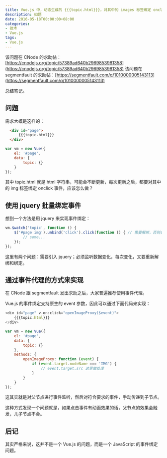 ```yaml
---
title: Vue.js 中，动态生成的 {{{topic.html}}}，对其中的 images 标签绑定 onclick 事件
description: 如题
date: 2016-05-18T00:00:00+08:00
categories:
- 技术
- Vue.js
tags:
- Vue.js
---
```


该问题在 CNode 的求助帖：[https://cnodejs.org/topic/57389ad640b2969853981358](https://cnodejs.org/topic/57389ad640b2969853981358)
该问题在 segmentfault 的求助帖：[https://segmentfault.com/q/1010000005143113](https://segmentfault.com/q/1010000005143113)

总结笔记。

## 问题

需求大概是这样的：

``` HTML
  <div id="page">
	  {{{topic.html}}}    
  </div>
```

``` JavaScript
var vm = new Vue({
    el: '#page',
    data: {
        topic: {}
    }
});
```

其中 topic.html 就是 html 字符串，可能会不断更新，每次更新之后，都要对其中的 img 标签绑定 onclick 事件，应该怎么做？

## 使用 jquery 批量绑定事件

想到一个方法是用 jquery 来实现事件绑定：

``` JavaScript
vm.$watch('topic', function () {
	$('#page img').unbind('click').click(function () { // 需要解绑，否则会重复绑定事件
		// some...
	});
});
```

这里有两个问题：需要引入 jquery；必须监听数据变化，每次变化，又要重新解绑和绑定。

## 通过事件代理的方式来实现

在 CNode 跟 segmentfault 发出求助之后，大家普遍推荐使用事件代理。

Vue.js 的事件绑定支持原生的 event 参数，因此可以通过下面代码来实现：

``` JavaScript
<div id="page" v-on:click="openImageProxy($event)">
    {{{topic.html}}}    
</div>

var vm = new Vue({
    el: '#page',
    data: {
        topic: {}
    },
    methods: {
        openImageProxy: function (event) {
            if (event.target.nodeName === 'IMG') {
                // event.target.src 这里做处理
            }
        }
    }
});
```

这其实就是对父节点进行事件监听，然后对符合要求的事件，手动传递到子节点。

这种方式发现一个问题就是，如果点击事件有动画效果的话，父节点的效果会触发，儿子节点不会。

## 后记

其实严格来说，这并不是一个 Vue.js 的问题，而是一个 JavaScript 的事件绑定问题。
